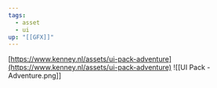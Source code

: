 ```yaml
---
tags:
  - asset
  - ui
up: "[[GFX]]"
---
```

[https://www.kenney.nl/assets/ui-pack-adventure](https://www.kenney.nl/assets/ui-pack-adventure)
![[UI Pack - Adventure.png]]
